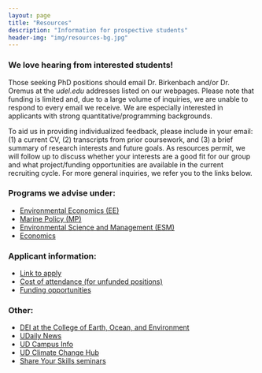 ```yaml
---
layout: page
title: "Resources"
description: "Information for prospective students"
header-img: "img/resources-bg.jpg"
---
```

### We love hearing from interested students!
Those seeking PhD positions should email Dr. Birkenbach and/or Dr. Oremus at the _udel.edu_ addresses listed on our webpages. Please note that funding is limited and, due to a large volume of inquiries, we are unable to respond to every email we receive. We are especially interested in applicants with strong quantitative/programming backgrounds. 

To aid us in providing individualized feedback, please include in your email: (1) a current CV, (2) transcripts from prior coursework, and (3) a brief summary of research interests and future goals. As resources permit, we will follow up to discuss whether your interests are a good fit for our group and what project/funding opportunities are available in the current recruiting cycle. For more general inquiries, we refer you to the links below.


### Programs we advise under:
* [Environmental Economics (EE)](https://www.udel.edu/academics/colleges/ceoe/departments/smsp/degree/environmental-economics/)
* [Marine Policy (MP)](https://www.udel.edu/academics/colleges/ceoe/departments/smsp/degree/marine-policy-degrees/#:~:text=Students%20in%20the%20Marine%20Policy,and%20coupled%20natural%2Dhuman%20environments.)
* [Environmental Science and Management (ESM)](https://www.udel.edu/academics/colleges/ceoe/prospective-students/graduate/environmental-science-and-management/)
* [Economics](https://lerner.udel.edu/)


### Applicant information:
* [Link to apply](https://www.udel.edu/academics/colleges/grad/prospective-students/grad-admissions/)
* [Cost of attendance (for unfunded positions)](https://www.udel.edu/academics/colleges/grad/prospective-students/cost-of-attendance/)
* [Funding opportunities](https://www.udel.edu/academics/colleges/grad/current-students/funding/)


### Other:
* [DEI at the College of Earth, Ocean, and Environment](https://www.udel.edu/academics/colleges/ceoe/about/dei/)
* [UDaily News](https://www.udel.edu/udaily/)
* [UD Campus Info](https://www.udel.edu/apply/undergraduate-admissions/plan-your-visit/virtual-visit/)
* [UD Climate Change Hub](https://sites.udel.edu/climatechangehub/)
* [Share Your Skills seminars](https://www1.udel.edu/shareyourskills/page2.html)

